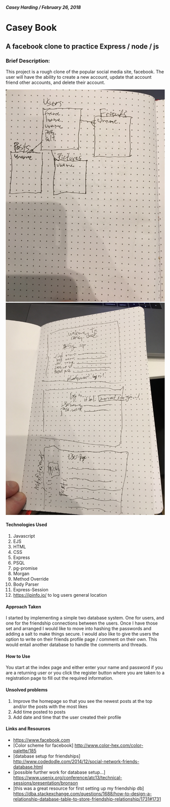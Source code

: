 ***Casey Harding / February 26, 2018***

# Casey Book
## A facebook clone to practice Express / node / js
### Brief Description:
This project is a rough clone of the popular social media site, facebook.
The user will have the ability to create a new account, update that account
friend other accounts, and delete their account.

![wireframe1](planning/wireframe1.jpg)
![wireframe2](planning/wireframe2.jpg)

#### Technologies Used
1. Javascript
2. EJS
3. HTML
4. CSS
5. Express
6. PSQL
7. pg-promise
8. Morgan
9. Method Override
10. Body Parser
11. Express-Session
12. https://ipinfo.io/ to log users general location

#### Approach Taken
I started by implementing a simple two database system. One for users, and one for the friendship connections between the users. Once I have those set and arranged I would like to move into hashing the passwords and adding a salt to make things secure. I would also like to give the users the option to write on their friends profile page / comment on their own. This would entail another database to handle the comments and threads.

#### How to Use
You start at the index page and either enter your name and password if you are a returning user or you click the register button where you are taken to a registration page to fill out the required information.

#### Unsolved problems
1. Improve the homepage so that you see the newest posts at the top and/or the posts with the most likes
2. Add time posted to posts
3. Add date and time that the user created their profile

#### Links and Resources
* https://www.facebook.com
* [Color scheme for facebook] http://www.color-hex.com/color-palette/185
* [database setup for friendships]
http://www.codedodle.com/2014/12/social-network-friends-database.html
* [possible further work for database setup...]
https://www.usenix.org/conference/atc13/technical-sessions/presentation/bronson
* [this was a great resource for first setting up my friendship db]
https://dba.stackexchange.com/questions/1688/how-to-design-a-relationship-database-table-to-store-friendship-relationship/1731#1731
